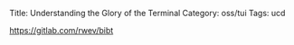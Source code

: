 Title: Understanding the Glory of the Terminal
Category: oss/tui
Tags: ucd

https://gitlab.com/rwev/bibt